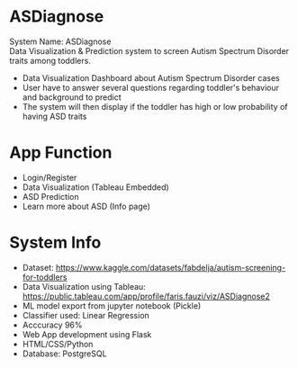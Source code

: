 # ASDiagnose
System Name: ASDiagnose
<br>Data Visualization & Prediction system to screen Autism Spectrum Disorder traits among toddlers.
- Data Visualization Dashboard about Autism Spectrum Disorder cases
- User have to answer several questions regarding toddler's behaviour and background to predict
- The system will then display if the toddler has high or low probability of having ASD traits

# App Function
- Login/Register 
- Data Visualization (Tableau Embedded)
- ASD Prediction
- Learn more about ASD (Info page)

# System Info
- Dataset: https://www.kaggle.com/datasets/fabdelja/autism-screening-for-toddlers
- Data Visualization using Tableau: https://public.tableau.com/app/profile/faris.fauzi/viz/ASDiagnose2
- ML model export from jupyter notebook (Pickle)
- Classifier used: Linear Regression
- Acccuracy 96%
- Web App development using Flask
- HTML/CSS/Python
- Database: PostgreSQL

